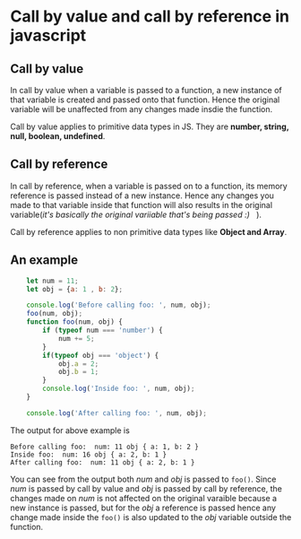 # Call by value and call by reference in javascript

## Call by value

In call by value when a variable is passed to a function, a new instance of that variable is created and passed onto that function. Hence the original variable will be unaffected from any changes made insdie the function.

Call by value applies to primitive data types in JS. They are **number, string, null, boolean, undefined**.

## Call by reference

In call by reference, when a variable is passed on to a function, its memory reference is passed instead of a new instance. Hence any changes you made to that variable inside that function will also results in the original variable(*it's basically the original variiable that's being passed :)* &nbsp; ).

Call by reference applies to non primitive data types like **Object and Array**.

## An example

```js
    let num = 11;
    let obj = {a: 1 , b: 2};

    console.log('Before calling foo: ', num, obj);
    foo(num, obj);    
    function foo(num, obj) {
        if (typeof num === 'number') {
            num += 5;
        }
        if(typeof obj === 'object') {
            obj.a = 2;
            obj.b = 1;
        }
        console.log('Inside foo: ', num, obj);
    }

    console.log('After calling foo: ', num, obj);
```

The output for above example is

```
Before calling foo:  num: 11 obj { a: 1, b: 2 }
Inside foo:  num: 16 obj { a: 2, b: 1 }
After calling foo:  num: 11 obj { a: 2, b: 1 }
```

You can see from the output both *num* and *obj* is passed to `foo()`. Since *num* is passed by call by value and *obj* is passed by call by reference, the changes made on *num* is not affected on the original varaible because a new instance is passed, but for the *obj* a reference is passed hence any change made inside the `foo()` is also updated to the *obj* variable outside the function.
